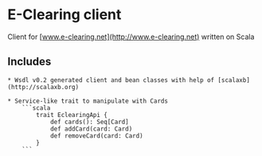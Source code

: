 # E-Clearing client

Client for [www.e-clearing.net](http://www.e-clearing.net) written on Scala

## Includes

    * Wsdl v0.2 generated client and bean classes with help of [scalaxb](http://scalaxb.org)

    * Service-like trait to manipulate with Cards
        ```scala
            trait EclearingApi {
                def cards(): Seq[Card]
                def addCard(card: Card)
                def removeCard(card: Card)
            }
        ```